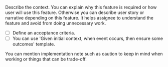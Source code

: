 <!--
Please remove this section before posting a new issue.

A feature request consists of 1. context which explains why this feature is required and how this feature have relations with other features, 2. acceptance criteria which should be resolved to close this issue and 3. note where you can add memo about implementation freely.

If you are not sure about acceptance criteria or need developers' opinion, create an issue skipping acceptance criteria part, ping developers and discuss the issue. If the discussion resolves and the acceptance criteria is defined, you can add it through a comment.
-->

Describe the context. You can explain why this feature is required or how user will use this feature. Otherwise you can describe user story or narrative depending on this feature. It helps assignee to understand the feature and avoid from doing unnecessary work.

* [ ] Define an acceptance criteria.
* [ ] You can use 'Given initial context, when event occurs, then ensure some outcomes' template.

You can mention implementation note such as caution to keep in mind when working or things that can be trade-off.
